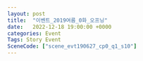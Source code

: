 ```yaml
---
layout: post
title:  "이벤트_2019여름_0화_오프닝"
date:   2022-12-18 19:00:00 +0000
categories: Event
Tags: Story Event
SceneCode: ["scene_evt190627_cp0_q1_s10"]
---
```

